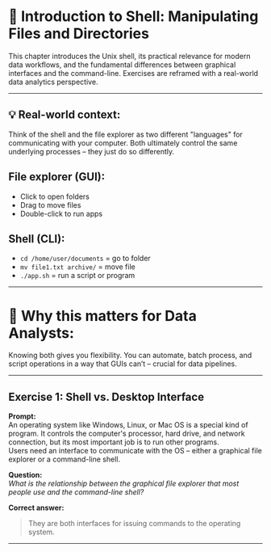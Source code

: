 # 🐚 Introduction to Shell: Manipulating Files and Directories

This chapter introduces the Unix shell, its practical relevance for modern data workflows, and the fundamental differences between graphical interfaces and the command-line. Exercises are reframed with a real-world data analytics perspective.

---

## 💡 Real-world context:
Think of the shell and the file explorer as two different "languages" for communicating with your computer. Both ultimately control the same underlying processes – they just do so differently.

## File explorer (GUI):
  - Click to open folders
  - Drag to move files
  - Double-click to run apps

## Shell (CLI):
  - `cd /home/user/documents` = go to folder
  - `mv file1.txt archive/` = move file
  - `./app.sh` = run a script or program

---

# 🎯 Why this matters for Data Analysts:
Knowing both gives you flexibility. You can automate, batch process, and script operations in a way that GUIs can’t – crucial for data pipelines.


---

## Exercise 1: Shell vs. Desktop Interface

**Prompt:**  
An operating system like Windows, Linux, or Mac OS is a special kind of program. It controls the computer's processor, hard drive, and network connection, but its most important job is to run other programs.  
Users need an interface to communicate with the OS – either a graphical file explorer or a command-line shell.

**Question:**  
*What is the relationship between the graphical file explorer that most people use and the command-line shell?*

**Correct answer:**  
> They are both interfaces for issuing commands to the operating system.

---

